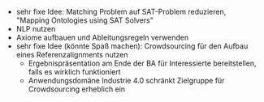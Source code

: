 - sehr fixe Idee: Matching Problem auf SAT-Problem reduzieren, "Mapping Ontologies using SAT Solvers"
- NLP nutzen
- Axiome aufbauen und Ableitungsregeln verwenden
- sehr fixe Idee (könnte Spaß machen): Crowdsourcing für den Aufbau eines Referenzalignments nutzen
	- Ergebnispräsentation am Ende der BA für Interessierte bereitstellen, falls es wirklich funktioniert
	- Anwendungsdomäne Industrie 4.0 schränkt Zielgruppe für Crowdsourcing erheblich ein 